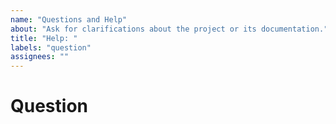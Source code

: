 ```yaml
---
name: "Questions and Help"
about: "Ask for clarifications about the project or its documentation."
title: "Help: "
labels: "question"
assignees: ""
---
```


# Question

